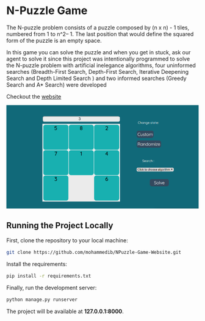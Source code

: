 # N-Puzzle Game

The N-puzzle problem consists of a puzzle composed by (n x n) - 1 tiles, numbered from 1 to n^2– 1. The last position that would define the squared form of the puzzle is an empty space.

In this game you can solve the puzzle and when you get in stuck, ask our agent to solve it since this project was intentionally programmed to solve the N-puzzle problem with artificial inelegance algorithms,  four uninformed searches (Breadth-First Search, Depth-First Search, Iterative Deepening Search and Depth Limited Search ) and two informed searches (Greedy Search and A* Search) were developed


 Checkout the [website](http://npuzzle.pythonanywhere.com/)

<img src="/Puzzle_Project/static/media/website.png" alt="webiste screenshot" style="text-align: center;" width="650" >


## Running the Project Locally

First, clone the repository to your local machine:

```bash
git clone https://github.com/mohammedib/NPuzzle-Game-Website.git
```

Install the requirements:

```bash
pip install -r requirements.txt
```

Finally, run the development server:

```bash
python manage.py runserver
```

The project will be available at **127.0.0.1:8000**.
